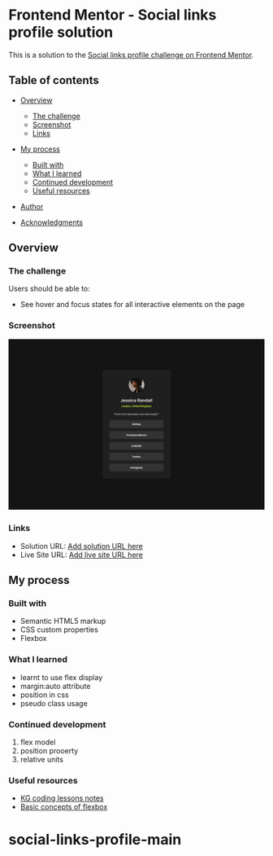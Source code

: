 # Frontend Mentor - Social links profile solution

This is a solution to the [Social links profile challenge on Frontend Mentor](https://www.frontendmentor.io/challenges/social-links-profile-UG32l9m6dQ). 

## Table of contents

- [Overview](#overview)
  - [The challenge](#the-challenge)
  - [Screenshot](#screenshot)
  - [Links](#links)
- [My process](#my-process)
  - [Built with](#built-with)
  - [What I learned](#what-i-learned)
  - [Continued development](#continued-development)
  - [Useful resources](#useful-resources)
  
- [Author](#author)
- [Acknowledgments](#acknowledgments)


## Overview

### The challenge

Users should be able to:

- See hover and focus states for all interactive elements on the page

### Screenshot

![](./design/destkop-design.jpg)

### Links

- Solution URL: [Add solution URL here](https://your-solution-url.com)
- Live Site URL: [Add live site URL here](https://your-live-site-url.com)

## My process

### Built with

- Semantic HTML5 markup
- CSS custom properties
- Flexbox

### What I learned

- learnt to use flex display
- margin:auto attribute
- position in css
- pseudo class usage


### Continued development

1. flex model
2. position prooerty
3. relative units


### Useful resources

- [KG coding lessons notes](https://kg-coding-with-prashant-sir.github.io/CSS_Complete_YouTube/CSS%20Notes.pdf)
- [Basic concepts of flexbox](https://developer.mozilla.org/en-US/docs/Web/CSS/CSS_flexible_box_layout/Basic_concepts_of_flexbox)


# social-links-profile-main
